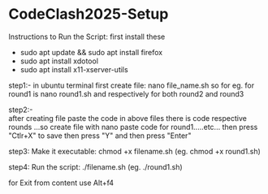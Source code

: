 # CodeClash2025-Setup
Instructions to Run the Script:
first install these
- sudo apt update && sudo apt install firefox
- sudo apt install xdotool
- sudo apt install x11-xserver-utils




step1:- in ubuntu terminal 
first create file: nano file_name.sh  so for eg. for round1 is nano round1.sh and respectively for both round2 and round3

step2:-  
after creating file paste the code in above files there is code respective rounds ...so create file with nano paste code for round1.....etc...
  then press "Ctlr+X" to save 
  then press "Y" and then press "Enter"

step3: Make it executable:
chmod +x filename.sh (eg. chmod +x round1.sh)

step4: Run the script:
./filename.sh (eg. ./round1.sh)

for Exit from content 
use Alt+f4
